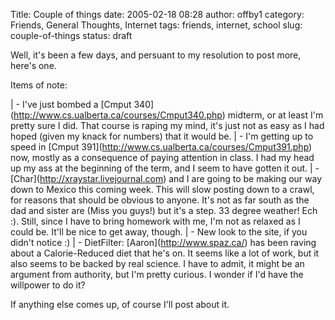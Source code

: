 Title: Couple of things
date: 2005-02-18 08:28
author: offby1
category: Friends, General Thoughts, Internet
tags: friends, internet, school
slug: couple-of-things
status: draft

Well, it\'s been a few days, and persuant to my resolution to post more, here\'s one.

Items of note:

| - I\'ve just bombed a \[Cmput 340\](<http://www.cs.ualberta.ca/courses/Cmput340.php>) midterm, or at least I\'m pretty sure I did. That course is raping my mind, it\'s just not as easy as I had hoped (given my knack for numbers) that it would be.
| - I\'m getting up to speed in \[Cmput 391\](<http://www.cs.ualberta.ca/courses/Cmput391.php>) now, mostly as a consequence of paying attention in class. I had my head up my ass at the beginning of the term, and I seem to have gotten it out.
| - \[Char\](<http://xraystar.livejournal.com>) and I are going to be making our way down to Mexico this coming week. This will slow posting down to a crawl, for reasons that should be obvious to anyone. It\'s not as far south as the dad and sister are (Miss you guys!) but it\'s a step. 33 degree weather! Ech :). Still, since I have to bring homework with me, I\'m not as relaxed as I could be. It\'ll be nice to get away, though.
| - New look to the site, if you didn\'t notice :)
| - DietFilter: \[Aaron\](<http://www.spaz.ca/>) has been raving about a Calorie-Reduced diet that he\'s on. It seems like a lot of work, but it also seems to be backed by real science. I have to admit, it might be an argument from authority, but I\'m pretty curious. I wonder if I\'d have the willpower to do it?

If anything else comes up, of course I\'ll post about it.
